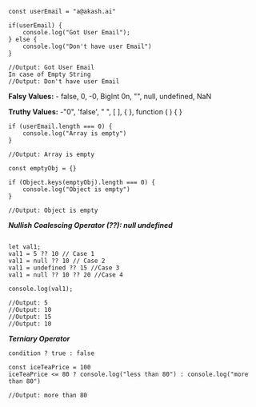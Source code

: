 ```JS
const userEmail = "a@akash.ai"

if(userEmail) {
	console.log("Got User Email");
} else {
	console.log("Don't have user Email")
}

//Output: Got User Email
In case of Empty String
//Output: Don't have user Email
```

**Falsy Values:**
	- false, 0, -0, BigInt 0n, "", null, undefined, NaN

**Truthy Values:**
	-"0", 'false', " ", [ ], { }, function ( ) { }

```JS
if (userEmail.length === 0) {
	console.log("Array is empty")
}

//Output: Array is empty
```

```JS
const emptyObj = {}

if (Object.keys(emptyObj).length === 0) {
	console.log("Object is empty")
}

//Output: Object is empty
```

***Nullish Coalescing Operator (??): null undefined***

```JS

let val1;
val1 = 5 ?? 10 // Case 1 
val1 = null ?? 10 // Case 2
val1 = undefined ?? 15 //Case 3
val1 = null ?? 10 ?? 20 //Case 4

console.log(val1);

//Output: 5
//Output: 10
//Output: 15
//Output: 10
```

***Terniary Operator***

```JS
condition ? true : false
```

```JS
const iceTeaPrice = 100
iceTeaPrice <= 80 ? console.log("less than 80") : console.log("more than 80")

//Output: more than 80
```

